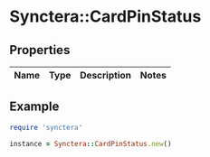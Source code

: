 # Synctera::CardPinStatus

## Properties

| Name | Type | Description | Notes |
| ---- | ---- | ----------- | ----- |

## Example

```ruby
require 'synctera'

instance = Synctera::CardPinStatus.new()
```

